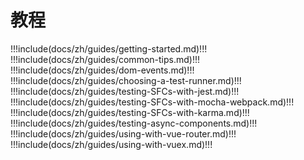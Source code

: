 # 教程

!!!include(docs/zh/guides/getting-started.md)!!!
!!!include(docs/zh/guides/common-tips.md)!!!
!!!include(docs/zh/guides/dom-events.md)!!!
!!!include(docs/zh/guides/choosing-a-test-runner.md)!!!
!!!include(docs/zh/guides/testing-SFCs-with-jest.md)!!!
!!!include(docs/zh/guides/testing-SFCs-with-mocha-webpack.md)!!!
!!!include(docs/zh/guides/testing-SFCs-with-karma.md)!!!
!!!include(docs/zh/guides/testing-async-components.md)!!!
!!!include(docs/zh/guides/using-with-vue-router.md)!!!
!!!include(docs/zh/guides/using-with-vuex.md)!!!